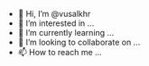 - 👋 Hi, I’m @vusalkhr
- 👀 I’m interested in ...
- 🌱 I’m currently learning ...
- 💞️ I’m looking to collaborate on ...
- 📫 How to reach me ...

<!---
vusalkhr/vusalkhr is a ✨ special ✨ repository because its `README.md` (this file) appears on your GitHub profile.
You can click the Preview link to take a look at your changes.
--->
